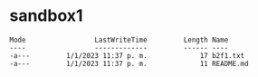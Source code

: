 # sandbox1

    Mode                 LastWriteTime         Length Name
    ----                 -------------         ------ ----
    -a---         1/1/2023 11:37 p. m.             17 b2f1.txt
    -a---         1/1/2023 11:37 p. m.             11 README.md
